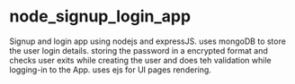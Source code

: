 # node_signup_login_app

Signup and login app using nodejs and expressJS.
uses mongoDB to store the user login details.
storing the password in a encrypted format and checks user exits while creating the user and does teh validation while logging-in to the App.
uses ejs for UI pages rendering.
